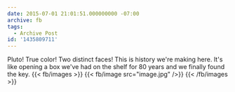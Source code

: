 ```yaml
---
date: 2015-07-01 21:01:51.000000000 -07:00
archive: fb
tags: 
  - Archive Post
id: '1435809711'
---
```


Pluto! True color! Two distinct faces! This is history we're making here. It's like opening a box we've had on the shelf for 80 years and we finally found the key.
{{< fb/images >}}
{{< fb/image src="image.jpg" />}}
{{< /fb/images >}}
